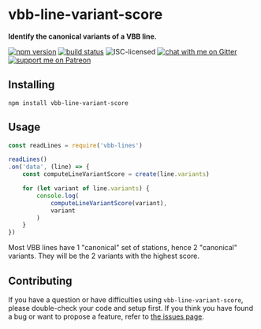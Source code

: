 # vbb-line-variant-score

**Identify the canonical variants of a VBB line.**

[![npm version](https://img.shields.io/npm/v/vbb-line-variant-score.svg)](https://www.npmjs.com/package/vbb-line-variant-score)
[![build status](https://api.travis-ci.org/derhuerst/vbb-line-variant-score.svg?branch=master)](https://travis-ci.org/derhuerst/vbb-line-variant-score)
![ISC-licensed](https://img.shields.io/github/license/derhuerst/vbb-line-variant-score.svg)
[![chat with me on Gitter](https://img.shields.io/badge/chat%20with%20me-on%20gitter-512e92.svg)](https://gitter.im/derhuerst)
[![support me on Patreon](https://img.shields.io/badge/support%20me-on%20patreon-fa7664.svg)](https://patreon.com/derhuerst)


## Installing

```shell
npm install vbb-line-variant-score
```


## Usage

```js
const readLines = require('vbb-lines')

readLines()
.on('data', (line) => {
	const computeLineVariantScore = create(line.variants)

	for (let variant of line.variants) {
		console.log(
			computeLineVariantScore(variant),
			variant
		)
	}
})
```

Most VBB lines have 1 "canonical" set of stations, hence 2 "canonical" variants. They will be the 2 variants with the highest score.


## Contributing

If you have a question or have difficulties using `vbb-line-variant-score`, please double-check your code and setup first. If you think you have found a bug or want to propose a feature, refer to [the issues page](https://github.com/derhuerst/vbb-line-variant-score/issues).
